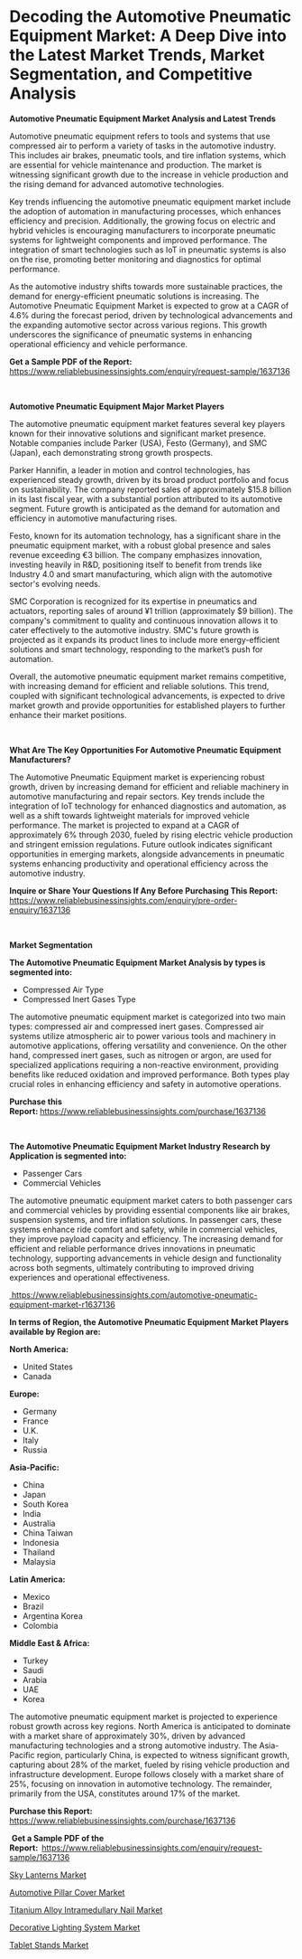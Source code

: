 <p><h1>Decoding the Automotive Pneumatic Equipment Market: A Deep Dive into the Latest Market Trends, Market Segmentation, and Competitive Analysis</h1></p><p><strong>Automotive Pneumatic Equipment Market Analysis and Latest Trends</strong></p>
<p><p>Automotive pneumatic equipment refers to tools and systems that use compressed air to perform a variety of tasks in the automotive industry. This includes air brakes, pneumatic tools, and tire inflation systems, which are essential for vehicle maintenance and production. The market is witnessing significant growth due to the increase in vehicle production and the rising demand for advanced automotive technologies.</p><p>Key trends influencing the automotive pneumatic equipment market include the adoption of automation in manufacturing processes, which enhances efficiency and precision. Additionally, the growing focus on electric and hybrid vehicles is encouraging manufacturers to incorporate pneumatic systems for lightweight components and improved performance. The integration of smart technologies such as IoT in pneumatic systems is also on the rise, promoting better monitoring and diagnostics for optimal performance.</p><p>As the automotive industry shifts towards more sustainable practices, the demand for energy-efficient pneumatic solutions is increasing. The Automotive Pneumatic Equipment Market is expected to grow at a CAGR of 4.6% during the forecast period, driven by technological advancements and the expanding automotive sector across various regions. This growth underscores the significance of pneumatic systems in enhancing operational efficiency and vehicle performance.</p></p>
<p><strong>Get a Sample PDF of the Report:&nbsp;</strong> <a href="https://www.reliablebusinessinsights.com/enquiry/request-sample/1637136">https://www.reliablebusinessinsights.com/enquiry/request-sample/1637136</a></p>
<p>&nbsp;</p>
<p><strong>Automotive Pneumatic Equipment Major Market Players</strong></p>
<p><p>The automotive pneumatic equipment market features several key players known for their innovative solutions and significant market presence. Notable companies include Parker (USA), Festo (Germany), and SMC (Japan), each demonstrating strong growth prospects.</p><p>Parker Hannifin, a leader in motion and control technologies, has experienced steady growth, driven by its broad product portfolio and focus on sustainability. The company reported sales of approximately $15.8 billion in its last fiscal year, with a substantial portion attributed to its automotive segment. Future growth is anticipated as the demand for automation and efficiency in automotive manufacturing rises.</p><p>Festo, known for its automation technology, has a significant share in the pneumatic equipment market, with a robust global presence and sales revenue exceeding €3 billion. The company emphasizes innovation, investing heavily in R&D, positioning itself to benefit from trends like Industry 4.0 and smart manufacturing, which align with the automotive sector's evolving needs.</p><p>SMC Corporation is recognized for its expertise in pneumatics and actuators, reporting sales of around ¥1 trillion (approximately $9 billion). The company's commitment to quality and continuous innovation allows it to cater effectively to the automotive industry. SMC's future growth is projected as it expands its product lines to include more energy-efficient solutions and smart technology, responding to the market’s push for automation.</p><p>Overall, the automotive pneumatic equipment market remains competitive, with increasing demand for efficient and reliable solutions. This trend, coupled with significant technological advancements, is expected to drive market growth and provide opportunities for established players to further enhance their market positions.</p></p>
<p>&nbsp;</p>
<p><strong>What Are The Key Opportunities For Automotive Pneumatic Equipment Manufacturers?</strong></p>
<p><p>The Automotive Pneumatic Equipment market is experiencing robust growth, driven by increasing demand for efficient and reliable machinery in automotive manufacturing and repair sectors. Key trends include the integration of IoT technology for enhanced diagnostics and automation, as well as a shift towards lightweight materials for improved vehicle performance. The market is projected to expand at a CAGR of approximately 6% through 2030, fueled by rising electric vehicle production and stringent emission regulations. Future outlook indicates significant opportunities in emerging markets, alongside advancements in pneumatic systems enhancing productivity and operational efficiency across the automotive industry.</p></p>
<p><strong>Inquire or Share Your Questions If Any Before Purchasing This Report:</strong> <a href="https://www.reliablebusinessinsights.com/enquiry/pre-order-enquiry/1637136">https://www.reliablebusinessinsights.com/enquiry/pre-order-enquiry/1637136</a></p>
<p>&nbsp;</p>
<p><strong>Market Segmentation</strong></p>
<p><strong>The Automotive Pneumatic Equipment Market Analysis by types is segmented into:</strong></p>
<p><ul><li>Compressed Air Type</li><li>Compressed Inert Gases Type</li></ul></p>
<p><p>The automotive pneumatic equipment market is categorized into two main types: compressed air and compressed inert gases. Compressed air systems utilize atmospheric air to power various tools and machinery in automotive applications, offering versatility and convenience. On the other hand, compressed inert gases, such as nitrogen or argon, are used for specialized applications requiring a non-reactive environment, providing benefits like reduced oxidation and improved performance. Both types play crucial roles in enhancing efficiency and safety in automotive operations.</p></p>
<p><strong>Purchase this Report:&nbsp;</strong><a href="https://www.reliablebusinessinsights.com/purchase/1637136">https://www.reliablebusinessinsights.com/purchase/1637136</a></p>
<p>&nbsp;</p>
<p><strong>The Automotive Pneumatic Equipment Market Industry Research by Application is segmented into:</strong></p>
<p><ul><li>Passenger Cars</li><li>Commercial Vehicles</li></ul></p>
<p><p>The automotive pneumatic equipment market caters to both passenger cars and commercial vehicles by providing essential components like air brakes, suspension systems, and tire inflation solutions. In passenger cars, these systems enhance ride comfort and safety, while in commercial vehicles, they improve payload capacity and efficiency. The increasing demand for efficient and reliable performance drives innovations in pneumatic technology, supporting advancements in vehicle design and functionality across both segments, ultimately contributing to improved driving experiences and operational effectiveness.</p></p>
<p><a href="https://www.reliablebusinessinsights.com/automotive-pneumatic-equipment-market-r1637136">&nbsp;https://www.reliablebusinessinsights.com/automotive-pneumatic-equipment-market-r1637136</a></p>
<p><strong>In terms of Region, the Automotive Pneumatic Equipment Market Players available by Region are:</strong></p>
<p>
    <p> <strong> North America: </strong>
        <ul>
            <li>United States</li>
            <li>Canada</li>
        </ul>
        </p> 
    <p> <strong> Europe: </strong>
        <ul>
            <li>Germany</li>
            <li>France</li>
            <li>U.K.</li>
            <li>Italy</li>
            <li>Russia</li>
        </ul>
        </p> 
    <p> <strong> Asia-Pacific: </strong>
        <ul>
            <li>China</li>
            <li>Japan</li>
            <li>South Korea</li>
            <li>India</li>
            <li>Australia</li>
            <li>China Taiwan</li>
            <li>Indonesia</li>
            <li>Thailand</li>
            <li>Malaysia</li>
        </ul>
        </p> 
    <p> <strong> Latin America: </strong>
        <ul>
            <li>Mexico</li>
            <li>Brazil</li>
            <li>Argentina Korea</li>
            <li>Colombia</li>
        </ul>
        </p> 
    <p> <strong> Middle East & Africa: </strong>
        <ul>
            <li>Turkey</li>
            <li>Saudi</li>
            <li>Arabia</li>
            <li>UAE</li>
            <li>Korea</li>
        </ul>
    </p>
    </p>
<p><p>The automotive pneumatic equipment market is projected to experience robust growth across key regions. North America is anticipated to dominate with a market share of approximately 30%, driven by advanced manufacturing technologies and a strong automotive industry. The Asia-Pacific region, particularly China, is expected to witness significant growth, capturing about 28% of the market, fueled by rising vehicle production and infrastructure development. Europe follows closely with a market share of 25%, focusing on innovation in automotive technology. The remainder, primarily from the USA, constitutes around 17% of the market.</p></p>
<p><strong>Purchase this Report: </strong><a href="https://www.reliablebusinessinsights.com/purchase/1637136">https://www.reliablebusinessinsights.com/purchase/1637136</a></p>
<p>&nbsp;<strong>Get a Sample PDF of the Report:&nbsp;&nbsp;</strong><a href="https://www.reliablebusinessinsights.com/enquiry/request-sample/1637136">https://www.reliablebusinessinsights.com/enquiry/request-sample/1637136</a></p>
<p><strong></strong></p>
<p><p><a href="https://issuu.com/reportprime-2/docs/sky-lanterns-market-size-2030.pptx_33a8e0216baa80">Sky Lanterns Market</a></p><p><a href="https://github.com/AbbasMahmud554/Market-Research-Report-List-1/blob/main/automotive-pillar-cover-market.md">Automotive Pillar Cover Market</a></p><p><a href="https://medium.com/@randolphrjaskolski96575/charting-the-future-comprehensive-analysis-of-the-global-titanium-alloy-intramedullary-nail-market-fbea28fd2fd8">Titanium Alloy Intramedullary Nail Market</a></p><p><a href="https://www.linkedin.com/pulse/decorative-lighting-system-market-size-share-growth-analysis-oosde?trackingId=yukrikwOSDGJorCBi6txGw%3D%3D">Decorative Lighting System Market</a></p><p><a href="https://issuu.com/reportprime-2/docs/tablet-stands-market-size-2030.pptx_f48cb28f7a8ae4">Tablet Stands Market</a></p></p>
